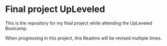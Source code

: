 # Final project UpLeveled

This is the repository for my final project while attending the UpLeveled Bootcamp.

When progressing in this project, this Readme will be revised multiple times.
